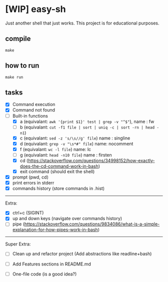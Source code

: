# [WIP] easy-sh
Just another shell that just works. This project is for educational purposes.

## compile
`make`

## how to run
`make run`

## tasks
- [x] Command execution
- [x] Command not found
- [ ] Built-in functions
  - [x] a (equivalant: `awk '{print $1}' test | grep -v "^$"`), name : fw
  - [ ] b (equivalant: `cut -f1 file | sort | uniq -c | sort -rn | head -n1`)
  - [x] c (equivalant: `sed -z 's/\s//g' file`) name : singline
  - [x] d (equivalant: `grep -v "\s*#" file`) name: nocomment
  - [x] f (equivalant: `wc -l file`) name: lc
  - [ ] g (equivalant: `head -n10 file`) name : firsten
  - [x] cd (https://stackoverflow.com/questions/34998152/how-exactly-does-the-cd-command-work-in-bash)
  - [x] exit command (should exit the shell)
- [x] prompt (pwd, cd)
- [x] print errors in stderr
- [x] commands history (store commands in .hist)

---

Extra:

- [x] ctrl+c (SIGINT)
- [x] up and down keys (navigate over commands history)
- [ ] pipe (https://stackoverflow.com/questions/9834086/what-is-a-simple-explanation-for-how-pipes-work-in-bash)

---

Super Extra:

- [ ] Clean up and refactor project (Add abstractions like readline+bash)
- [ ] Add Features sections in README.md
- [ ] One-file code (is a good idea?)

